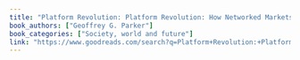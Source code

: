 ```yaml
---
title: "Platform Revolution: Platform Revolution: How Networked Markets Are Transforming the Economy―and How to Make Them Work for You"
book_authors: ["Geoffrey G. Parker"]
book_categories: ["Society, world and future"]
link: "https://www.goodreads.com/search?q=Platform+Revolution:+Platform+Revolution:+How+Networked+Markets+Are+Transforming+the+Economy―and+How+to+Make+Them+Work+for+You+Geoffrey+G.+Parker"
---
```

